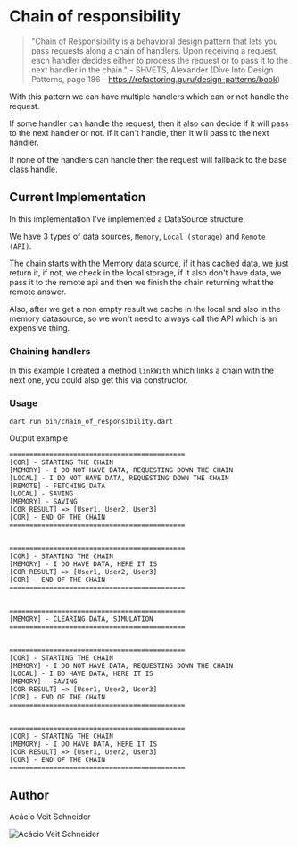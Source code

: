 # Chain of responsibility


> "Chain of Respon­si­bil­i­ty is a behav­ioral design pat­tern that lets you pass requests along a chain of han­dlers. Upon receiv­ing a request, each han­dler decides either to process the request or to pass it to the next han­dler in the chain." - SHVETS, Alexander (Dive Into Design Patterns, page 186 - https://refactoring.guru/design-patterns/book)

With this pattern we can have multiple handlers which can or not handle the request.

If some handler can handle the request, then it also can decide if it will pass to the next handler or not. If it can't handle, then it will pass to the next handler.

If none of the handlers can handle then the request will fallback to the base class handle.

## Current Implementation

In this implementation I've implemented a DataSource structure.

We have 3 types of data sources, `Memory`, `Local (storage)` and `Remote (API)`.

The chain starts with the Memory data source, if it has cached data, we just return it, if not, we check in the local storage, if it also don't have data, we pass it to the remote api and then we finish the chain returning what the remote answer. 

Also, after we get a non empty result we cache in the local and also in the memory datasource, so we won't need to always call the API which is an expensive thing.

### Chaining handlers

In this example I created a method `linkWith` which links a chain with the next one, you could also get this via constructor.

### Usage
```
dart run bin/chain_of_responsibility.dart
```

Output example

```
============================================
[COR] - STARTING THE CHAIN
[MEMORY] - I DO NOT HAVE DATA, REQUESTING DOWN THE CHAIN
[LOCAL] - I DO NOT HAVE DATA, REQUESTING DOWN THE CHAIN
[REMOTE] - FETCHING DATA
[LOCAL] - SAVING
[MEMORY] - SAVING
[COR RESULT] => [User1, User2, User3]
[COR] - END OF THE CHAIN
============================================


============================================
[COR] - STARTING THE CHAIN
[MEMORY] - I DO HAVE DATA, HERE IT IS
[COR RESULT] => [User1, User2, User3]
[COR] - END OF THE CHAIN
============================================


============================================
[MEMORY] - CLEARING DATA, SIMULATION
============================================


============================================
[COR] - STARTING THE CHAIN
[MEMORY] - I DO NOT HAVE DATA, REQUESTING DOWN THE CHAIN
[LOCAL] - I DO HAVE DATA, HERE IT IS
[MEMORY] - SAVING
[COR RESULT] => [User1, User2, User3]
[COR] - END OF THE CHAIN
============================================


============================================
[COR] - STARTING THE CHAIN
[MEMORY] - I DO HAVE DATA, HERE IT IS
[COR RESULT] => [User1, User2, User3]
[COR] - END OF THE CHAIN
============================================
```

## Author

Acácio Veit Schneider

![Acácio Veit Schneider ](https://avatars.githubusercontent.com/u/1805244?s=50&v=4)
